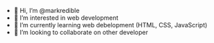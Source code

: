 - 👋 Hi, I’m @markredible
- 👀 I’m interested in web development
- 🌱 I’m currently learning web debelopment (HTML, CSS, JavaScript)
- 💞️ I’m looking to collaborate on other developer


<!---
markredible/markredible is a ✨ special ✨ repository because its `README.md` (this file) appears on your GitHub profile.
You can click the Preview link to take a look at your changes.
--->
